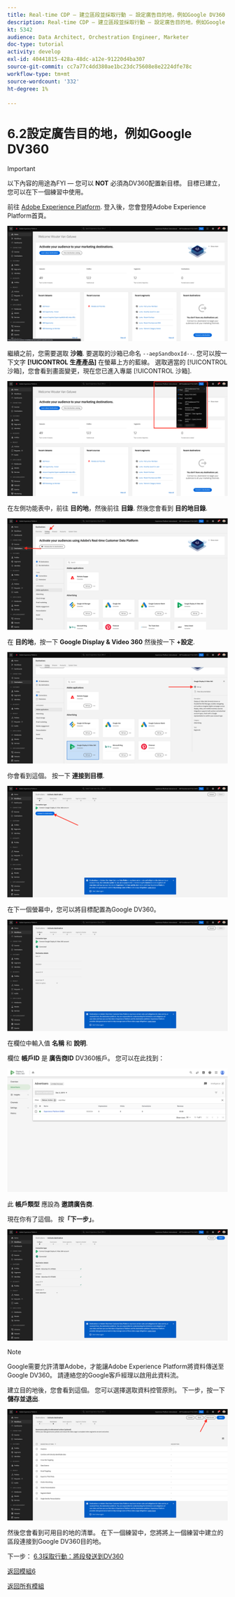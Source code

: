 ```yaml
---
title: Real-time CDP — 建立區段並採取行動 — 設定廣告目的地，例如Google DV360
description: Real-time CDP — 建立區段並採取行動 — 設定廣告目的地，例如Google DV360
kt: 5342
audience: Data Architect, Orchestration Engineer, Marketer
doc-type: tutorial
activity: develop
exl-id: 40441815-428a-48dc-a12e-91220d4ba307
source-git-commit: cc7a77c4dd380ae1bc23dc75608e8e2224dfe78c
workflow-type: tm+mt
source-wordcount: '332'
ht-degree: 1%

---
```


# 6.2設定廣告目的地，例如Google DV360

>[!IMPORTANT]
>
>以下內容的用途為FYI — 您可以 **NOT** 必須為DV360配置新目標。 目標已建立，您可以在下一個練習中使用。

前往 [Adobe Experience Platform](https://experience.adobe.com/platform). 登入後，您會登陸Adobe Experience Platform首頁。

![資料擷取](../module2/images/home.png)

繼續之前，您需要選取 **沙箱**. 要選取的沙箱已命名 ``--aepSandboxId--``. 您可以按一下文字 **[!UICONTROL 生產產品]** 在螢幕上方的藍線。 選取適當的 [!UICONTROL 沙箱]，您會看到畫面變更，現在您已進入專屬 [!UICONTROL 沙箱].

![資料擷取](../module2/images/sb1.png)

在左側功能表中，前往 **目的地**，然後前往 **目錄**. 然後您會看到 **目的地目錄**.

![RTCDP](./images/rtcdp.png)

在 **目的地**，按一下 **Google Display &amp; Video 360** 然後按一下 **+設定**.

![RTCDP](./images/rtcdpgoogle.png)

你會看到這個。 按一下 **連接到目標**.

![RTCDP](./images/rtcdpgooglecreate1.png)

在下一個螢幕中，您可以將目標配置為Google DV360。

![RTCDP](./images/rtcdpgooglecreatedest.png)

在欄位中輸入值 **名稱** 和 **說明**.

欄位 **帳戶ID** 是 **廣告商ID** DV360帳戶。 您可以在此找到：

![RTCDP](./images/rtcdpgoogledv360advid.png)

此 **帳戶類型** 應設為 **邀請廣告商**.

現在你有了這個。 按&#x200B;**「下一步」**。

![RTCDP](./images/rtcdpgoogldv360new.png)

>[!NOTE]
>
>Google需要允許清單Adobe，才能讓Adobe Experience Platform將資料傳送至Google DV360。 請連絡您的Google客戶經理以啟用此資料流。

建立目的地後，您會看到這個。 您可以選擇選取資料控管原則。 下一步，按一下 **儲存並退出**.

![RTCDP](./images/rtcdpcreatedest1.png)

然後您會看到可用目的地的清單。
在下一個練習中，您將將上一個練習中建立的區段連接到Google DV360目的地。

下一步： [6.3採取行動：將段發送到DV360](./ex3.md)

[返回模組6](./real-time-cdp-build-a-segment-take-action.md)

[返回所有模組](../../overview.md)
